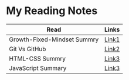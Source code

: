
# My Reading Notes
Read | Links
---- | -----
Growth-Fixed-Mindset Summry | [Link1](reading-notes/../growth-fixed-mindset.md) 
Git Vs GitHub | [Link2](reading-notes/../git-vs-github.md) 
HTML-CSS Summry | [Link3](reading-notes/../html-css-book-summary.md)
JavaScript Summary | [Link3](reading-notes/../js-summary-read04.md)

</br>
